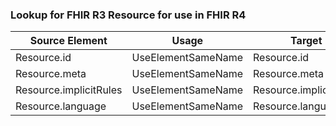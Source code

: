 ### Lookup for FHIR R3 Resource for use in FHIR R4

| Source Element | Usage | Target |
| -------------- | ----- | ------ |
| Resource.id | UseElementSameName | Resource.id |
| Resource.meta | UseElementSameName | Resource.meta |
| Resource.implicitRules | UseElementSameName | Resource.implicitRules |
| Resource.language | UseElementSameName | Resource.language |
